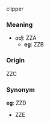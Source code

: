 clipper
### Meaning
+ _adj_: ZZA
	+ __eg__: ZZB

### Origin

ZZC

### Synonym

__eg__: ZZD

+ ZZE


